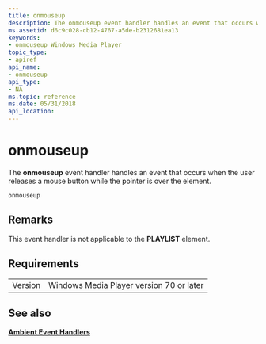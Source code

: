 ```yaml
---
title: onmouseup
description: The onmouseup event handler handles an event that occurs when the user releases a mouse button while the pointer is over the element.
ms.assetid: d6c9c028-cb12-4767-a5de-b2312681ea13
keywords:
- onmouseup Windows Media Player
topic_type:
- apiref
api_name:
- onmouseup
api_type:
- NA
ms.topic: reference
ms.date: 05/31/2018
api_location: 
---
```


# onmouseup

The **onmouseup** event handler handles an event that occurs when the user releases a mouse button while the pointer is over the element.

``` syntax
onmouseup
```

## Remarks

This event handler is not applicable to the **PLAYLIST** element.

## Requirements



|                    |                                                     |
|--------------------|-----------------------------------------------------|
| Version<br/> | Windows Media Player version 70 or later<br/> |



## See also

<dl> <dt>

[**Ambient Event Handlers**](ambient-event-handlers.md)
</dt> </dl>

 

 





